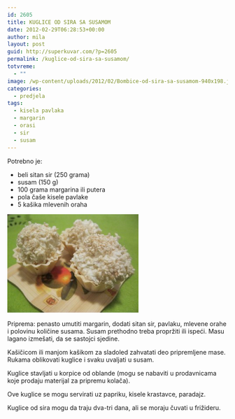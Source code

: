 ```yaml
---
id: 2605
title: KUGLICE OD SIRA SA SUSAMOM
date: 2012-02-29T06:28:53+00:00
author: mila
layout: post
guid: http://superkuvar.com/?p=2605
permalink: /kuglice-od-sira-sa-susamom/
totvreme:
  - ""
image: /wp-content/uploads/2012/02/Bombice-od-sira-sa-susamom-940x198.jpg
categories:
  - predjela
tags:
  - kisela pavlaka
  - margarin
  - orasi
  - sir
  - susam
---
```

Potrebno je:

  * beli sitan sir (250 grama)
  * susam (150 g)
  * 100 grama margarina ili putera
  * pola čaše kisele pavlake
  * 5 kašika mlevenih oraha

<img class="alignnone size-medium wp-image-2607" title="Bombice od sira sa susamom" src="/wp-content/uploads/2012/02/Bombice-od-sira-sa-susamom-300x225.jpg" alt="" width="300" height="225" /> 

Priprema: penasto umutiti margarin, dodati sitan sir, pavlaku, mlevene orahe i polovinu količine susama. Susam prethodno treba propržiti ili ispeći. Masu lagano izmešati, da se sastojci sjedine.

Kašičicom ili manjom kašikom za sladoled zahvatati deo pripremljene mase. Rukama oblikovati kuglice i svaku uvaljati u susam.

Kuglice stavljati u korpice od oblande (mogu se nabaviti u prodavnicama koje prodaju materijal za pripremu kolača).

Ove kuglice se mogu servirati uz papriku, kisele krastavce, paradajz.

Kuglice od sira mogu da traju dva-tri dana, ali se moraju čuvati u frižideru.